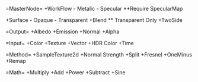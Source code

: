 =MasterNode=
+WorkFlow 
	- Metalic 
	- Specular **Require SpecularMap

+Surface
	- Opaque
	- Transparent
+Blend ** Transparent Only
+TwoSide
	
=Output=
+Albedo
+Emission
+Normal
+Alpha

=Input=
+Color
+Texture
+Vector
+HDR Color
+Time

=Method=
+SampleTexture2d
+Normal Strength
+Split
+Fresnel
+OneMinus
+Remap

=Math=
+Multiply
+Add
+Power
+Subtract
+Sine
